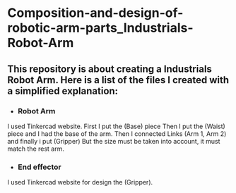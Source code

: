 # Composition-and-design-of-robotic-arm-parts_Industrials-Robot-Arm
## This repository is about creating a Industrials Robot Arm. Here is a list of the files I created with a simplified explanation:

* ### Robot Arm 

I used Tinkercad website. First I put the (Base) piece Then I put the (Waist) piece and I had the base of the arm. Then I connected Links (Arm 1, Arm 2) and finally i put (Gripper) But the size must be taken into account, it must match the rest arm.

* ### End effector 

I used Tinkercad website for design the (Gripper).
